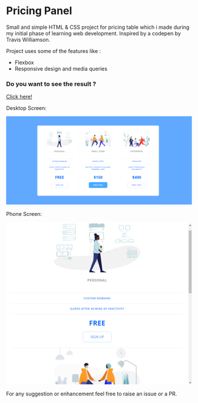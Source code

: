 <h1>Pricing Panel</h1>

Small and simple HTML & CSS project for pricing table which i made during my initial phase of learning web development.
Inspired by a codepen by Travis Williamson.

Project uses some of the features like :

- Flexbox
- Responsive design and media queries

### Do you want to see the result ? ###

[Click here!](https://tips367.github.io/PricingPanel/)

Desktop Screen: 

![alt text](https://github.com/tips367/PricingPanel/blob/master/screenshot/desktop_layout.png)

Phone Screen:

![alt text](https://github.com/tips367/PricingPanel/blob/master/screenshot/mobile_layout.png)

For any suggestion or enhancement feel free to raise an issue or a PR.
